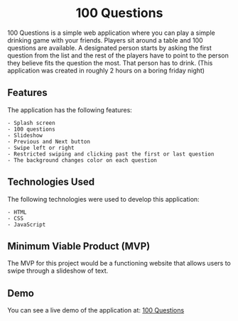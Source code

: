 



<h1 align="center">100 Questions</h1>





100 Questions is a simple web application where you can play a simple drinking game with your friends. Players sit around a table and 100 questions are available. A designated person starts by asking the first question from the list and the rest of the players have to point to the person they believe fits the question the most. That person has to drink.
(This application was created in roughly 2 hours on a boring friday night) 



## Features

The application has the following features:
```
- Splash screen
- 100 questions
- Slideshow
- Previous and Next button
- Swipe left or right
- Restricted swiping and clicking past the first or last question
- The background changes color on each question
 ```
  
 ## Technologies Used

The following technologies were used to develop this application:
```
- HTML
- CSS
- JavaScript
```
## Minimum Viable Product (MVP)

The MVP for this project would be a functioning website that allows users to swipe through a slideshow of text.

    
## Demo

You can see a live demo of the application at: [100 Questions](https://hundred-questions.netlify.app) 





